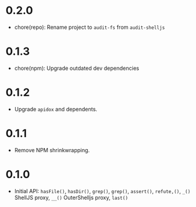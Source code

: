 # 0.2.0

- chore(repo): Rename project to `audit-fs` from `audit-shelljs`

# 0.1.3

- chore(npm): Upgrade outdated dev dependencies

# 0.1.2

- Upgrade `apidox` and dependents.

# 0.1.1

- Remove NPM shrinkwrapping.

# 0.1.0

- Initial API: `hasFile()`, `hasDir()`, `grep()`, `grep()`, `assert()`, `refute,()`, `_()` ShellJS proxy, `__()` OuterShelljs proxy, `last()`
